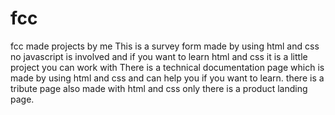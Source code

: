 # fcc
fcc made projects by me
This is a survey form made by using html and css no javascript is involved and if you want to learn html and css it is a little project 
you can work with
There is a technical documentation page which is made by using html and css and can help you if you want to learn. 
there is a tribute page also made with html and css only
there is a product landing page.
